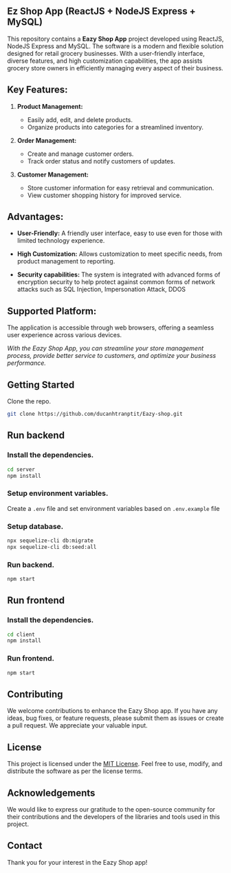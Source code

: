 ## Ez Shop App (ReactJS + NodeJS Express + MySQL)

This repository contains a **Eazy Shop App** project developed using ReactJS, NodeJS Express and MySQL. The software is a modern and flexible solution designed for retail grocery businesses. With a user-friendly interface, diverse features, and high customization capabilities, the app assists grocery store owners in efficiently managing every aspect of their business.

## Key Features:

1. **Product Management:**

   - Easily add, edit, and delete products.
   - Organize products into categories for a streamlined inventory.

2. **Order Management:**

   - Create and manage customer orders.
   - Track order status and notify customers of updates.

3. **Customer Management:**
   - Store customer information for easy retrieval and communication.
   - View customer shopping history for improved service.

## Advantages:

- **User-Friendly:** A friendly user interface, easy to use even for those with limited technology experience.
- **High Customization:** Allows customization to meet specific needs, from product management to reporting.

- **Security capabilities:** The system is integrated with advanced forms of encryption security to help protect against common forms of network attacks such as SQL Injection, Impersonation Attack, DDOS

## Supported Platform:

The application is accessible through web browsers, offering a seamless user experience across various devices.

_With the Eazy Shop App, you can streamline your store management process, provide better service to customers, and optimize your business performance._

## Getting Started

Clone the repo.

```bash
git clone https://github.com/ducanhtranptit/Eazy-shop.git
```

## Run backend

### Install the dependencies.

```bash
cd server
npm install
```

### Setup environment variables.

Create a `.env` file and set environment variables based on `.env.example` file

### Setup database.

```bash
npx sequelize-cli db:migrate
npx sequelize-cli db:seed:all
```

### Run backend.

```bash
npm start
```

## Run frontend

### Install the dependencies.

```bash
cd client
npm install
```

### Run frontend.

```bash
npm start
```

## Contributing

We welcome contributions to enhance the Eazy Shop app. If you have any ideas, bug fixes, or feature requests, please submit them as issues or create a pull request. We appreciate your valuable input.

## License

This project is licensed under the [MIT License](LICENSE). Feel free to use, modify, and distribute the software as per the license terms.

## Acknowledgements

We would like to express our gratitude to the open-source community for their contributions and the developers of the libraries and tools used in this project.

## Contact

Thank you for your interest in the Eazy Shop app!
